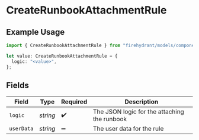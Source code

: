 # CreateRunbookAttachmentRule

## Example Usage

```typescript
import { CreateRunbookAttachmentRule } from "firehydrant/models/components";

let value: CreateRunbookAttachmentRule = {
  logic: "<value>",
};
```

## Fields

| Field                                        | Type                                         | Required                                     | Description                                  |
| -------------------------------------------- | -------------------------------------------- | -------------------------------------------- | -------------------------------------------- |
| `logic`                                      | *string*                                     | :heavy_check_mark:                           | The JSON logic for the attaching the runbook |
| `userData`                                   | *string*                                     | :heavy_minus_sign:                           | The user data for the rule                   |